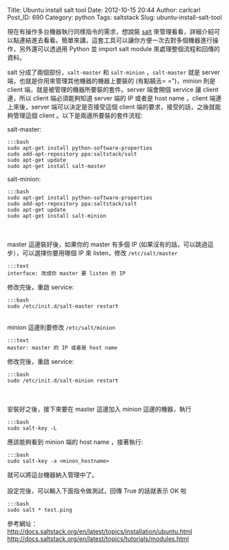 Title: Ubuntu install salt tool
Date: 2012-10-15 20:44
Author: carlcarl
Post_ID: 690
Category: python
Tags: saltstack
Slug: ubuntu-install-salt-tool

現在有操作多台機器執行同樣指令的需求，想說裝 [salt][]
來管理看看，詳細介紹可以點連結進去看看。簡單來講，這套工具可以讓你方便一次去對多個機器進行操作，另外還可以透過用 Python 並 import salt module 來處理整個流程和回傳的資料。  

salt 分成了兩個部份，`salt-master` 和 `salt-minion` ，`salt-master`
就是 server 端，也就是你用來管理其他機器的機器上要裝的 (有點饒舌=
=")，minion 則是 client 端，就是被管理的機器所要裝的套件。server
端會開個 service 讓 client 連，所以 client 端必須能夠知道 server 端的 IP
或者是 host name ，client 端連上來後，server 端可以決定是否接受這個
client 端的要求，接受的話，之後就能夠管理這個 client
。以下是兩邊所要裝的套件流程:

salt-master:

	:::bash
	sudo apt-get install python-software-properties
	sudo add-apt-repository ppa:saltstack/salt
	sudo apt-get update
	sudo apt-get install salt-master

salt-minion:

	:::bash
	sudo apt-get install python-software-properties
	sudo add-apt-repository ppa:saltstack/salt
	sudo apt-get update
	sudo apt-get install salt-minion

   
   
master 這邊裝好後，如果你的 master 有多個 IP
(如果沒有的話，可以跳過這步），可以選擇你要用哪個 IP 來 listen，修改
`/etc/salt/master`

	:::text
    interface: 改成你 master 要 listen 的 IP

修改完後，重啟 service:

	:::bash
	sudo /etc/init.d/salt-master restart

   
minion 這邊則要修改 `/etc/salt/minion`

	:::text
    master: master 的 IP 或者是 host name

修改完後，重啟 service:

	:::bash
	sudo /etc/init.d/salt-minion restart

   
   
安裝好之後，接下來要在 master 這邊加入 minion 這邊的機器，執行

	:::bash
	sudo salt-key -L


應該能夠看到 minion 端的 host name ，接著執行:

	:::bash
	sudo salt-key -a <minon_hostname>


就可以將這台機器納入管理中了。  
   
設定完後，可以輸入下面指令做測試，回傳 True 的話就表示 OK 啦

	:::bash
	sudo salt * test.ping
	

參考網址：  
<http://docs.saltstack.org/en/latest/topics/installation/ubuntu.html>  
<http://docs.saltstack.org/en/latest/topics/tutorials/modules.html>

  [salt]: http://docs.saltstack.org/en/latest/contents.html
